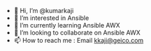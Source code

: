 - 👋 Hi, I’m @kumarkaji
- 👀 I’m interested in Ansible
- 🌱 I’m currently learning Ansible AWX
- 💞️ I’m looking to collaborate on Ansible AWX
- 📫 How to reach me : Email kkaji@geico.com

<!---
kumarkaji/kumarkaji is a ✨ special ✨ repository because its `README.md` (this file) appears on your GitHub profile.
You can click the Preview link to take a look at your changes.
--->
